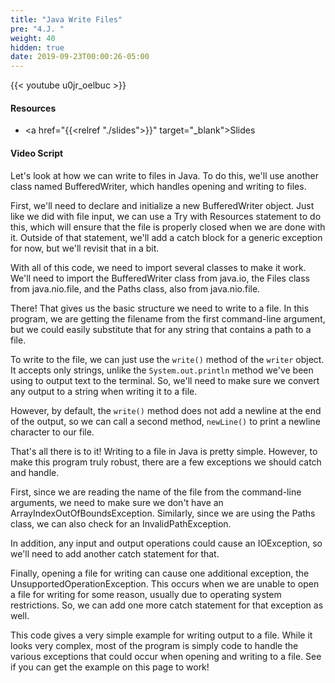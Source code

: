```yaml
---
title: "Java Write Files"
pre: "4.J. "
weight: 40
hidden: true
date: 2019-09-23T00:00:26-05:00
---
```


{{< youtube u0jr_oelbuc >}}

#### Resources

* <a href="{{<relref "./slides">}}" target="_blank">Slides</a>

#### Video Script

Let's look at how we can write to files in Java. To do this, we'll use another class named BufferedWriter, which handles opening and writing to files.

First, we'll need to declare and initialize a new BufferedWriter object. Just like we did with file input, we can use a Try with Resources statement to do this, which will ensure that the file is properly closed when we are done with it. Outside of that statement, we'll add a catch block for a generic exception for now, but we'll revisit that in a bit.

With all of this code, we need to import several classes to make it work. We'll need to import the BufferedWriter class from java.io, the Files class from java.nio.file, and the Paths class, also from java.nio.file.

There! That gives us the basic structure we need to write to a file. In this program, we are getting the filename from the first command-line argument, but we could easily substitute that for any string that contains a path to a file.

To write to the file, we can just use the `write()` method of the `writer` object. It accepts only strings, unlike the `System.out.println` method we've been using to output text to the terminal. So, we'll need to make sure we convert any output to a string when writing it to a file.

However, by default, the `write()` method does not add a newline at the end of the output, so we can call a second method, `newLine()` to print a newline character to our file.

That's all there is to it! Writing to a file in Java is pretty simple. However, to make this program truly robust, there are a few exceptions we should catch and handle.

First, since we are reading the name of the file from the command-line arguments, we need to make sure we don't have an ArrayIndexOutOfBoundsException. Similarly, since we are using the Paths class, we can also check for an InvalidPathException.

In addition, any input and output operations could cause an IOException, so we'll need to add another catch statement for that.

Finally, opening a file for writing can cause one additional exception, the UnsupportedOperationException. This occurs when we are unable to open a file for writing for some reason, usually due to operating system restrictions. So, we can add one more catch statement for that exception as well.

This code gives a very simple example for writing output to a file. While it looks very complex, most of the program is simply code to handle the various exceptions that could occur when opening and writing to a file. See if you can get the example on this page to work!
